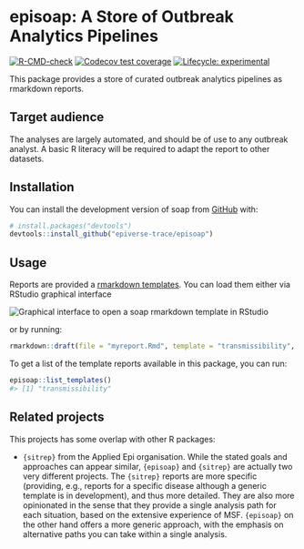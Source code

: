
<!-- README.md is generated from README.Rmd. Please edit that file -->

# episoap: A Store of Outbreak Analytics Pipelines

<!-- badges: start -->

[![R-CMD-check](https://github.com/epiverse-trace/episoap/actions/workflows/R-CMD-check.yaml/badge.svg)](https://github.com/epiverse-trace/data_pipelines/actions/workflows/R-CMD-check.yaml)
[![Codecov test
coverage](https://codecov.io/gh/epiverse-trace/data_pipelines/branch/main/graph/badge.svg)](https://app.codecov.io/gh/epiverse-trace/data_pipelines?branch=main)
[![Lifecycle:
experimental](https://img.shields.io/badge/lifecycle-experimental-orange.svg)](https://lifecycle.r-lib.org/articles/stages.html#experimental)
<!-- badges: end -->

This package provides a store of curated outbreak analytics pipelines as
rmarkdown reports.

## Target audience

The analyses are largely automated, and should be of use to any outbreak
analyst. A basic R literacy will be required to adapt the report to
other datasets.

## Installation

You can install the development version of soap from
[GitHub](https://github.com/) with:

``` r
# install.packages("devtools")
devtools::install_github("epiverse-trace/episoap")
```

## Usage

Reports are provided a [rmarkdown
templates](https://rstudio.github.io/rstudio-extensions/rmarkdown_templates.html).
You can load them either via RStudio graphical interface

![Graphical interface to open a soap rmarkdown template in
RStudio](man/figures/template_rstudio.png)

or by running:

``` r
rmarkdown::draft(file = "myreport.Rmd", template = "transmissibility", package = "episoap")
```

To get a list of the template reports available in this package, you can
run:

``` r
episoap::list_templates()
#> [1] "transmissibility"
```

## Related projects

This projects has some overlap with other R packages:

- `{sitrep}` from the Applied Epi organisation. While the stated goals
  and approaches can appear similar, `{episoap}` and `{sitrep}` are
  actually two very different projects. The `{sitrep}` reports are more
  specific (providing, e.g., reports for a specific disease although a
  generic template is in development), and thus more detailed. They are
  also more opinionated in the sense that they provide a single analysis
  path for each situation, based on the extensive experience of MSF.
  `{episoap}` on the other hand offers a more generic approach, with the
  emphasis on alternative paths you can take within a single analysis.
